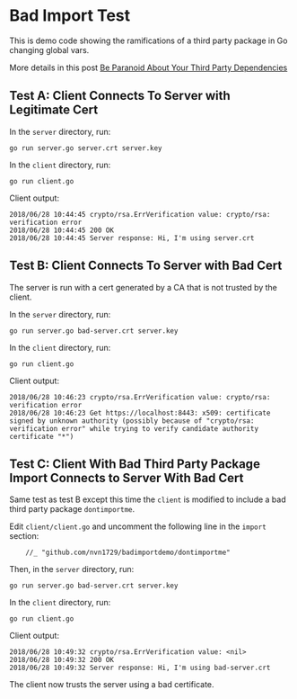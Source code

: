 # Bad Import Test

This is demo code showing the ramifications of a third party package in Go changing global vars. 

More details in this post [Be Paranoid About Your Third Party Dependencies](https://naveensunkavally.com/2018/06/27/be-paranoid-about-your-third-party-dependencies/)

## Test A: Client Connects To Server with Legitimate Cert

In the `server` directory, run:

```
go run server.go server.crt server.key
```

In the `client` directory, run:

```
go run client.go
```

Client output:
```
2018/06/28 10:44:45 crypto/rsa.ErrVerification value: crypto/rsa: verification error
2018/06/28 10:44:45 200 OK
2018/06/28 10:44:45 Server response: Hi, I'm using server.crt
```

## Test B: Client Connects To Server with Bad Cert

The server is run with a cert generated by a CA that is not trusted by the client.

In the `server` directory, run:
```
go run server.go bad-server.crt server.key
```

In the `client` directory, run:
```
go run client.go
```

Client output:
```
2018/06/28 10:46:23 crypto/rsa.ErrVerification value: crypto/rsa: verification error
2018/06/28 10:46:23 Get https://localhost:8443: x509: certificate signed by unknown authority (possibly because of "crypto/rsa: verification error" while trying to verify candidate authority certificate "*")
```


## Test C: Client With Bad Third Party Package Import Connects to Server With Bad Cert

Same test as test B except this time the `client` is modified to include a bad third party package `dontimportme`.

Edit `client/client.go` and uncomment the following line in the `import` section:
```
    //_ "github.com/nvn1729/badimportdemo/dontimportme"
```

Then, in the `server` directory, run:
```
go run server.go bad-server.crt server.key
```

In the `client` directory, run:
```
go run client.go
```

Client output:
```
2018/06/28 10:49:32 crypto/rsa.ErrVerification value: <nil>
2018/06/28 10:49:32 200 OK
2018/06/28 10:49:32 Server response: Hi, I'm using bad-server.crt
```

The client now trusts the server using a bad certificate. 
